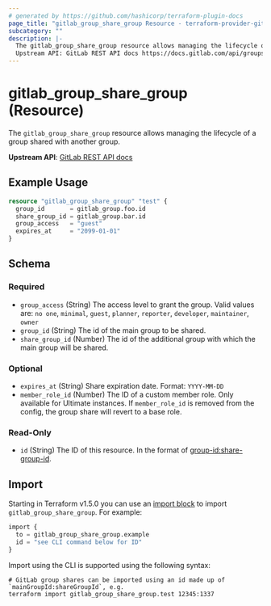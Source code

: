 ```yaml
---
# generated by https://github.com/hashicorp/terraform-plugin-docs
page_title: "gitlab_group_share_group Resource - terraform-provider-gitlab"
subcategory: ""
description: |-
  The gitlab_group_share_group resource allows managing the lifecycle of a group shared with another group.
  Upstream API: GitLab REST API docs https://docs.gitlab.com/api/groups/#share-groups-with-groups
---
```


# gitlab_group_share_group (Resource)

The `gitlab_group_share_group` resource allows managing the lifecycle of a group shared with another group.

**Upstream API**: [GitLab REST API docs](https://docs.gitlab.com/api/groups/#share-groups-with-groups)

## Example Usage

```terraform
resource "gitlab_group_share_group" "test" {
  group_id       = gitlab_group.foo.id
  share_group_id = gitlab_group.bar.id
  group_access   = "guest"
  expires_at     = "2099-01-01"
}
```

<!-- schema generated by tfplugindocs -->
## Schema

### Required

- `group_access` (String) The access level to grant the group. Valid values are: `no one`, `minimal`, `guest`, `planner`, `reporter`, `developer`, `maintainer`, `owner`
- `group_id` (String) The id of the main group to be shared.
- `share_group_id` (Number) The id of the additional group with which the main group will be shared.

### Optional

- `expires_at` (String) Share expiration date. Format: `YYYY-MM-DD`
- `member_role_id` (Number) The ID of a custom member role. Only available for Ultimate instances. If `member_role_id` is removed from the config, the group share will revert to a base role.

### Read-Only

- `id` (String) The ID of this resource. In the format of <group-id:share-group-id>.

## Import

Starting in Terraform v1.5.0 you can use an [import block](https://developer.hashicorp.com/terraform/language/import) to import `gitlab_group_share_group`. For example:
```terraform
import {
  to = gitlab_group_share_group.example
  id = "see CLI command below for ID"
}
```

Import using the CLI is supported using the following syntax:

```shell
# GitLab group shares can be imported using an id made up of `mainGroupId:shareGroupId`, e.g.
terraform import gitlab_group_share_group.test 12345:1337
```
